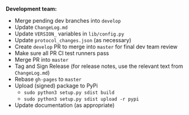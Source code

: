 **Development team:**

- Merge pending dev branches into `develop`
- Update `ChangeLog.md`
- Update `VERSION_` variables in `lib/config.py`
- Update `protocol_changes.json` (as necessary)
- Create `develop` PR to merge into `master` for final dev team review
- Make sure all PR CI test runners pass
- Merge PR into `master`
- Tag and Sign Release (for release notes, use the relevant text from `ChangeLog.md`)
- Rebase `gh-pages` to `master`
- Upload (signed) package to PyPi
	* `sudo python3 setup.py sdist build`
	* `sudo python3 setup.py sdist upload -r pypi`
- Update documentation (as appropriate)

